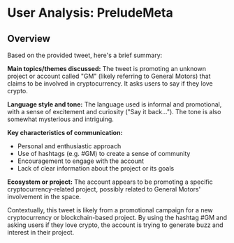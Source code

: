 # User Analysis: PreludeMeta

## Overview

Based on the provided tweet, here's a brief summary:

**Main topics/themes discussed:** The tweet is promoting an unknown project or account called "GM" (likely referring to General Motors) that claims to be involved in cryptocurrency. It asks users to say if they love crypto.

**Language style and tone:** The language used is informal and promotional, with a sense of excitement and curiosity ("Say it back..."). The tone is also somewhat mysterious and intriguing.

**Key characteristics of communication:**

* Personal and enthusiastic approach
* Use of hashtags (e.g. #GM) to create a sense of community
* Encouragement to engage with the account
* Lack of clear information about the project or its goals

**Ecosystem or project:** The account appears to be promoting a specific cryptocurrency-related project, possibly related to General Motors' involvement in the space.

Contextually, this tweet is likely from a promotional campaign for a new cryptocurrency or blockchain-based project. By using the hashtag #GM and asking users if they love crypto, the account is trying to generate buzz and interest in their project.